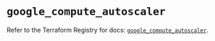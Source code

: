 # `google_compute_autoscaler`

Refer to the Terraform Registry for docs: [`google_compute_autoscaler`](https://registry.terraform.io/providers/hashicorp/google/6.13.0/docs/resources/compute_autoscaler).
